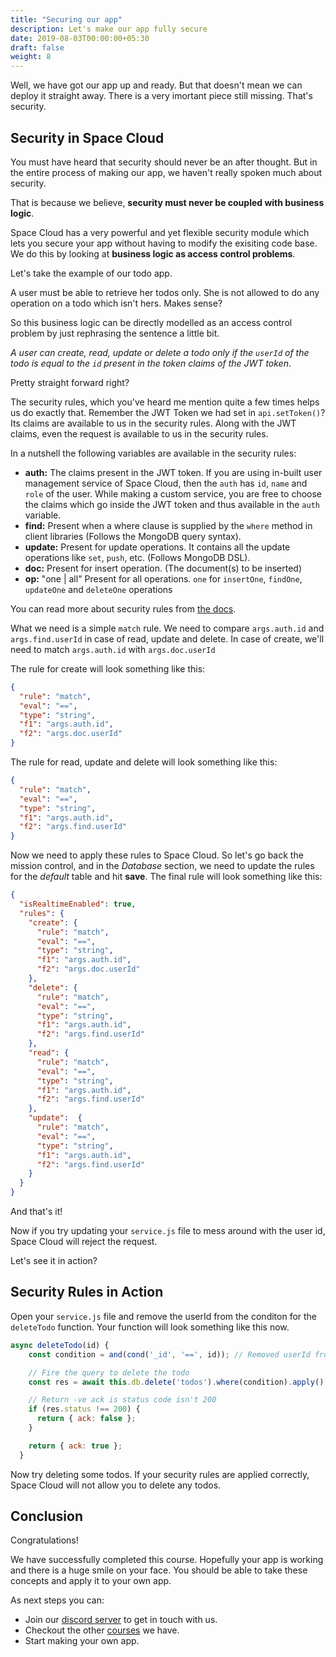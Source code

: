 ```yaml
---
title: "Securing our app"
description: Let's make our app fully secure
date: 2019-08-03T00:00:00+05:30
draft: false
weight: 8
---
```


Well, we have got our app up and ready. But that doesn't mean we can deploy it straight away. There is a very imortant piece still missing. That's security.

## Security in Space Cloud

You must have heard that security should never be an after thought. But in the entire process of making our app, we haven't really spoken much about security.

That is because we believe, **security must never be coupled with business logic**.

Space Cloud has a very powerful and yet flexible security module which lets you secure your app without having to modify the exisiting code base. We do this by looking at **business logic as access control problems**.

Let's take the example of our todo app.

A user must be able to retrieve her todos only. She is not allowed to do any operation on a todo which isn't hers. Makes sense?

So this business logic can be directly modelled as an access control problem by just rephrasing the sentence a little bit.

_A user can create, read, update or delete a todo only if the `userId` of the todo is equal to the `id` present in the token claims of the JWT token_. 

Pretty straight forward right?

The security rules, which you've heard me mention quite a few times helps us do exactly that. Remember the JWT Token we had set in `api.setToken()`? Its claims are available to us in the security rules. Along with the JWT claims, even the request is available to us in the security rules.

In a nutshell the following variables are available in the security rules:

- **auth:** The claims present in the JWT token. If you are using in-built user management service of Space Cloud, then the `auth` has `id`, `name` and `role` of the user. While making a custom service, you are free to choose the claims which go inside the JWT token and thus available in the `auth` variable.
- **find:** Present when a where clause is supplied by the `where` method in client libraries (Follows the MongoDB query syntax).
- **update:** Present for update operations. It contains all the update operations like `set`, `push`, etc. (Follows MongoDB DSL). 
- **doc:** Present for insert operation. (The document(s) to be inserted)
- **op:** "one | all" Present for all operations. `one` for `insertOne`, `findOne`, `updateOne` and `deleteOne` operations 

You can read more about security rules from [the docs](https://spaceuptech.com/docs/security/overview).

What we need is a simple `match` rule. We need to compare `args.auth.id` and `args.find.userId` in case of read, update and delete. In case of create, we'll need to match `args.auth.id` with `args.doc.userId`

The rule for create will look something like this:

```json
{
  "rule": "match",
  "eval": "==",
  "type": "string",
  "f1": "args.auth.id",
  "f2": "args.doc.userId"
}
```

The rule for read, update and delete will look something like this:

```json
{
  "rule": "match",
  "eval": "==",
  "type": "string",
  "f1": "args.auth.id",
  "f2": "args.find.userId"
}
```

Now we need to apply these rules to Space Cloud. So let's go back the mission control, and in the _Database_ section, we need to update the rules for the _default_ table and hit **save**. The final rule will look something like this:

```json
{
  "isRealtimeEnabled": true,
  "rules": {
    "create": {
      "rule": "match",
      "eval": "==",
      "type": "string",
      "f1": "args.auth.id",
      "f2": "args.doc.userId"
    },
    "delete": {
      "rule": "match",
      "eval": "==",
      "type": "string",
      "f1": "args.auth.id",
      "f2": "args.find.userId"
    },
    "read": {
      "rule": "match",
      "eval": "==",
      "type": "string",
      "f1": "args.auth.id",
      "f2": "args.find.userId"
    },
    "update":  {
      "rule": "match",
      "eval": "==",
      "type": "string",
      "f1": "args.auth.id",
      "f2": "args.find.userId"
    }
  }
}
```

And that's it!

Now if you try updating your `service.js` file to mess around with the user id, Space Cloud will reject the request.

Let's see it in action?

## Security Rules in Action

Open your `service.js` file and remove the userId from the conditon for the `deleteTodo` function. Your function will look something like this now.

```js
async deleteTodo(id) {
    const condition = and(cond('_id', '==', id)); // Removed userId from condition

    // Fire the query to delete the todo
    const res = await this.db.delete('todos').where(condition).apply()

    // Return -ve ack is status code isn't 200
    if (res.status !== 200) {
      return { ack: false };
    }

    return { ack: true };
  }
```

Now try deleting some todos. If your security rules are applied correctly, Space Cloud will not allow you to delete any todos.

## Conclusion

Congratulations!

We have successfully completed this course. Hopefully your app is working and there is a huge smile on your face. You should be able to take these concepts and apply it to your own app.

As next steps you can:

- Join our [discord server](https://discordapp.com/invite/ypXEEBr) to get in touch with us.
- Checkout the other [courses](https://learn.spaceuptech.com) we have.
- Start making your own app.